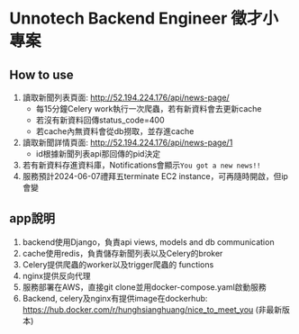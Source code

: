 # Unnotech Backend Engineer 徵才小專案

[//]: # (1. 抓取 http://tw-nba.udn.com/nba/index 中的焦點新聞。)

[//]: # (2. 使用 [Django]&#40;https://www.djangoproject.com/&#41; 設計恰當的 Model，並將所抓取新聞存儲至 DB。)

[//]: # (3. 使用 [Django REST Framework]&#40;http://www.django-rest-framework.org/&#41; 配合 AJAX 實現以下頁面：)

[//]: # (	 * 焦點新聞列表)

[//]: # (	 * 新聞詳情頁面)

[//]: # (4. 以 Pull-Request 的方式將代碼提交。)

[//]: # (	)
[//]: # (## 進階要求)

[//]: # (1. 實現爬蟲自動定時抓取。)

[//]: # (2. 使用 Websocket 服務，抓取到新的新聞時立即通知前端頁面。)

[//]: # (3. 將本 demo 部署到伺服器並可正確運行。)

[//]: # (4. 所實現新聞列表 API 可承受 100 QPS 的壓力測試。)

## How to use

1. 讀取新聞列表頁面: http://52.194.224.176/api/news-page/
   - 每15分鐘Celery work執行一次爬蟲，若有新資料會去更新cache
   - 若沒有新資料回傳status_code=400
   - 若cache內無資料會從db撈取，並存進cache
2. 讀取新聞詳情頁面: http://52.194.224.176/api/news-page/1
   - id根據新聞列表api那回傳的pid決定
3. 若有新資料存進資料庫，Notifications會顯示`You got a new news!!` 
4. 服務預計2024-06-07禮拜五terminate EC2 instance，可再隨時開啟，但ip會變

## app說明

1. backend使用Django，負責api views, models and db communication
2. cache使用redis，負責儲存新聞列表以及Celery的broker
3. Celery提供爬蟲的worker以及trigger爬蟲的 functions
4. nginx提供反向代理
5. 服務部署在AWS，直接git clone並用docker-compose.yaml啟動服務
6. Backend, celery及nginx有提供image在dockerhub: https://hub.docker.com/r/hunghsianghuang/nice_to_meet_you (非最新版本)
